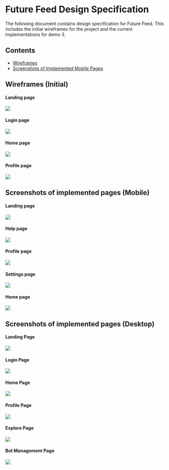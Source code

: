 # Future Feed Design Specification

The following document contains design specification for Future Feed. This includes the initial wireframes for the project and the current implementations for demo 3.

## Contents
* [Wireframes](#wireframes-(Initial))
* [Screenshots of Implemented Mobile Pages](#screenshots-of-implemented-pages-(Mobile))

## Wireframes (Initial)
#### Landing page
<img src="../../../Wireframes/Landing page wireframe.png">

#### Login page
<img src="../../../Wireframes/Login.jpg">

#### Home page
<img src="../../../Wireframes/Home page wireframe.png">

#### Profile page
<img src="../../../Wireframes/User profile wireframe.png">

## Screenshots of implemented pages (Mobile)
#### Landing page
<img src="exploremobile1.png">

#### Help page
<img src="helpmobilenew.png">

#### Profile page
<img src="profilemobile.png">

#### Settings page
<img src="settingsmobile.png">

#### Home page
<img src="home12.png">

## Screenshots of implemented pages (Desktop)
#### Landing Page
<img src="LandingD.png">

#### Login Page
<img src="LoginD.png">

#### Home Page
<img src="HomeD.png">

#### Profile Page
<img src="ProfileD.png">

#### Explore Page
<img src="ExploreD.png">

#### Bot Management Page
<img src="BotsD.png">
